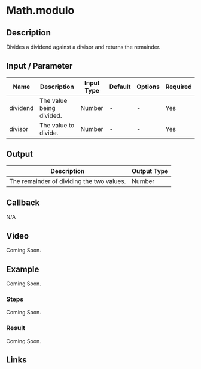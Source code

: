 # Math.modulo

## Description

Divides a dividend against a divisor and returns the remainder.

## Input / Parameter

| Name | Description | Input Type | Default | Options | Required |
| ------ | ------ | ------ | ------ | ------ | ------ |
| dividend | The value being divided. | Number | - | - | Yes |
| divisor | The value to divide. | Number | - | - | Yes |

## Output

| Description | Output Type |
| ------ | ------ |
| The remainder of dividing the two values. | Number |

## Callback

N/A

## Video

Coming Soon.

## Example

Coming Soon.

### Steps

Coming Soon.

### Result

Coming Soon.

## Links